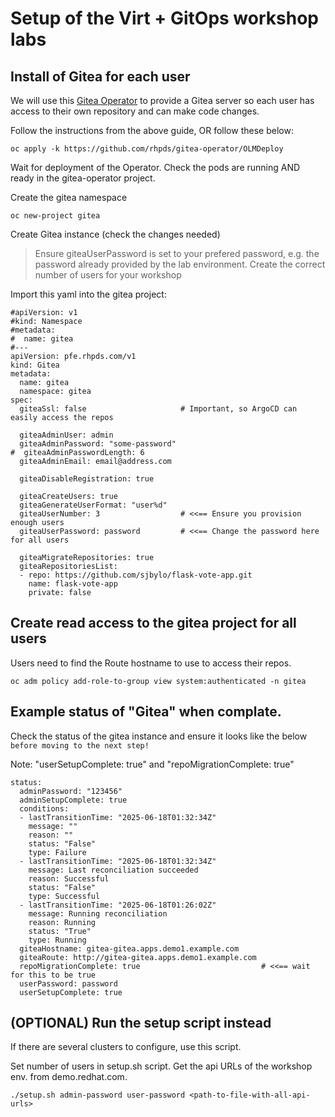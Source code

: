 # Setup of the Virt + GitOps workshop labs

## Install of Gitea for each user

We will use this [Gitea Operator](https://github.com/rhpds/gitea-operator) to provide a Gitea server so each user has access to their own repository and can make code changes.

Follow the instructions from the above guide, OR follow these below:

```
oc apply -k https://github.com/rhpds/gitea-operator/OLMDeploy
```

Wait for deployment of the Operator.  Check the pods are running AND ready in the gitea-operator project.


Create the gitea namespace

```
oc new-project gitea
```

Create Gitea instance (check the changes needed)

> Ensure giteaUserPassword is set to your prefered password, e.g. the password already provided by the lab environment.
> Create the correct number of users for your workshop

Import this yaml into the gitea project:

```
#apiVersion: v1
#kind: Namespace
#metadata:
#  name: gitea
#---
apiVersion: pfe.rhpds.com/v1
kind: Gitea
metadata:
  name: gitea
  namespace: gitea
spec:
  giteaSsl: false                     # Important, so ArgoCD can easily access the repos

  giteaAdminUser: admin
  giteaAdminPassword: "some-password"
#  giteaAdminPasswordLength: 6 
  giteaAdminEmail: email@address.com

  giteaDisableRegistration: true

  giteaCreateUsers: true
  giteaGenerateUserFormat: "user%d"
  giteaUserNumber: 3                  # <<== Ensure you provision enough users
  giteaUserPassword: password         # <<== Change the password here for all users

  giteaMigrateRepositories: true
  giteaRepositoriesList:
  - repo: https://github.com/sjbylo/flask-vote-app.git
    name: flask-vote-app
    private: false
```


## Create read access to the gitea project for all users

Users need to find the Route hostname to use to access their repos.

```
oc adm policy add-role-to-group view system:authenticated -n gitea
```


## Example status of "Gitea" when complate. 

Check the status of the gitea instance and ensure it looks like the below `before moving to the next step!`

Note: "userSetupComplete: true" and "repoMigrationComplete: true"

```
status:
  adminPassword: "123456"
  adminSetupComplete: true
  conditions:
  - lastTransitionTime: "2025-06-18T01:32:34Z"
    message: ""
    reason: ""
    status: "False"
    type: Failure
  - lastTransitionTime: "2025-06-18T01:32:34Z"
    message: Last reconciliation succeeded
    reason: Successful
    status: "False"
    type: Successful
  - lastTransitionTime: "2025-06-18T01:26:02Z"
    message: Running reconciliation
    reason: Running
    status: "True"
    type: Running
  giteaHostname: gitea-gitea.apps.demo1.example.com
  giteaRoute: http://gitea-gitea.apps.demo1.example.com
  repoMigrationComplete: true                           # <<== wait for this to be true
  userPassword: password
  userSetupComplete: true
```

## (OPTIONAL) Run the setup script instead

If there are several clusters to configure, use this script.

Set number of users in setup.sh script.  Get the api URLs of the workshop env. from demo.redhat.com.

```
./setup.sh admin-password user-password <path-to-file-with-all-api-urls>
```

